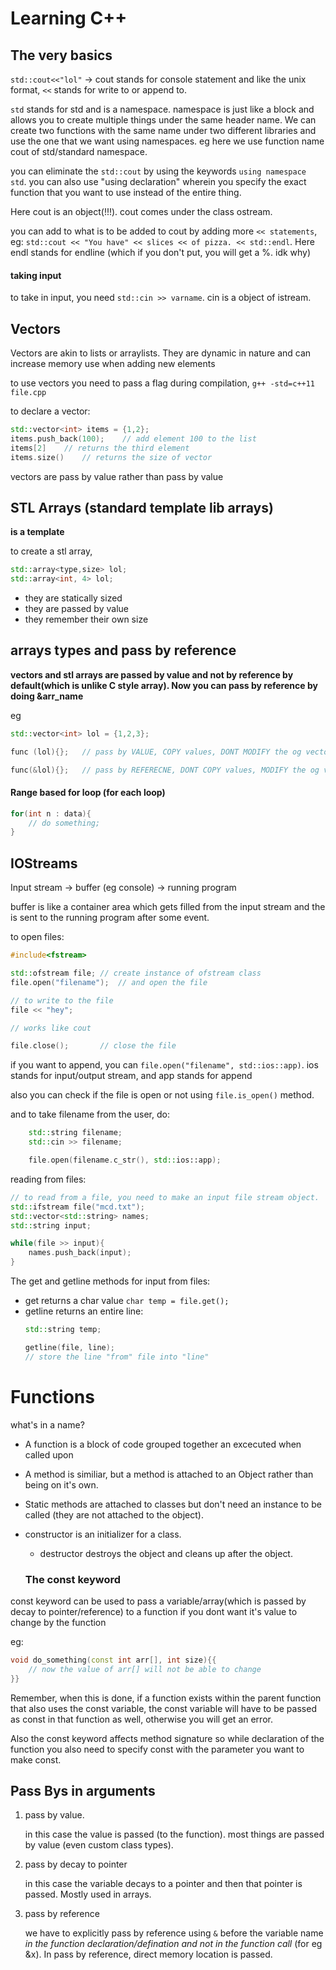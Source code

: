 # Learning C++

## The very basics

`std::cout<<"lol"` -> cout stands for console statement and like the unix format, `<<` stands for write to or append to.

`std` stands for std and is a namespace. namespace is just like a block and allows you to create multiple things under the same header name. We can create two functions with the same name under two different libraries and use the one that we want using namespaces. eg here we use function name cout of std/standard namespace.

you can eliminate the `std::cout` by using the keywords `using namespace std`. you can also use "using declaration" wherein you specify the exact function that you want to use instead of the entire thing.

Here cout is an object(!!!). cout comes under the class ostream.

you can add to what is to be added to cout by adding more `<< statements`, eg: `std::cout << "You have" << slices << of pizza. << std::endl`. Here endl stands for endline (which if you don't put, you will get a %. idk why)

#### taking input

to take in input, you need `std::cin >> varname`. cin is a object of istream.

## Vectors

Vectors are akin to lists or arraylists. They are dynamic in nature and can increase memory use when adding new elements

to use vectors you need to pass a flag during compilation, `g++ -std=c++11 file.cpp`

to declare a vector:

```cpp
std::vector<int> items = {1,2};
items.push_back(100);    // add element 100 to the list
items[2]    // returns the third element
items.size()    // returns the size of vector
```

vectors are pass by value rather than pass by value

## STL Arrays (standard template lib arrays)

**<anything> is a template**

to create a stl array,

```cpp
std::array<type,size> lol;
std::array<int, 4> lol;    
```

- they are statically sized
- they are passed by value
- they remember their own size

## arrays types and pass by reference

**vectors and stl arrays are passed by value and not by reference by default(which is unlike C style array). Now you can pass by reference by doing &arr_name**

eg

```cpp
std::vector<int> lol = {1,2,3};

func (lol){};	// pass by VALUE, COPY values, DONT MODIFY the og vector

func(&lol){};	// pass by REFERECNE, DONT COPY values, MODIFY the og vector

```

#### Range based for loop (for each loop)

```cpp
for(int n : data){
	// do something;
}
```

## IOStreams

Input stream -> buffer (eg console) -> running program

buffer is like a container area which gets filled from the input stream and the is sent to the running program after some event.

to open files:
```cpp
#include<fstream>

std::ofstream file;	// create instance of ofstream class
file.open("filename");  // and open the file

// to write to the file
file << "hey";

// works like cout

file.close();		// close the file
```

if you want to append, you can `file.open("filename", std::ios::app)`. ios stands for input/output stream, and app stands for append

also you can check if the file is open or not using `file.is_open()` method.

and to take filename from the user, do:
```cpp
	std::string filename;
	std::cin >> filename;

	file.open(filename.c_str(), std::ios::app);
```

reading from files: 
```cpp
// to read from a file, you need to make an input file stream object.
std::ifstream file("mcd.txt");
std::vector<std::string> names;
std::string input;

while(file >> input){
	names.push_back(input);
}
```

The get and getline methods for input from files:

- get returns a char value `char temp = file.get();`
- getline returns an entire line:
	```cpp
	std::string temp;
	
	getline(file, line);
	// store the line "from" file into "line"
	```

# Functions

what's in a name?

- A function is a block of code grouped together an excecuted when called upon
- A method is similiar, but a method is attached to an Object rather than being on it's own.
- Static methods are attached to classes but don't need an instance to be called (they are not attached to the object).
- constructor is an initializer for a class.
  - destructor destroys the object and cleans up after the object.

  ### The const keyword

const keyword can be used to pass a variable/array(which is passed by decay to pointer/reference) to a function if you dont want it's value to change by the function

eg:
```cpp
void do_something(const int arr[], int size){{
	// now the value of arr[] will not be able to change
}}
```

Remember, when this is done, if a function exists within the parent function that also uses the const variable, the const variable will have to be passed as const in that function as well, otherwise you will get an error.

Also the const keyword affects method signature so while declaration of the function you also need to specify const with the parameter you want to make const.

## Pass Bys in arguments

1. pass by value.
	
	in this case the value is passed (to the function). most things are passed by value (even custom class types).
2. pass by decay to pointer
	
	in this case the variable decays to a pointer and then that pointer is passed. Mostly used in arrays.
3. pass by reference
	
	we have to explicitly pass by reference using `&` before the variable name *in the function declaration/defination and not in the function call* (for eg &x). In pass by reference, direct memory location is passed.

